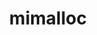 ---
title: "mimalloc"
layout: cache
categories: [package, develop]
meta: {"versions": ["2.1.2"], "compilers": ["gcc@=11.4.0"], "oss": ["ubuntu20.04", "ubuntu22.04"], "platforms": ["linux"], "targets": ["neoverse_v1", "neoverse_v2", "x86_64_v3"], "stacks": ["e4s", "e4s-neoverse-v2", "e4s-neoverse_v1", "root"], "num_specs": 3, "num_specs_by_stack": {"e4s-neoverse_v1": 1, "root": 3, "e4s": 1, "e4s-neoverse-v2": 1}}
spec_details: [{"hash": "76gsmbqccledezdii7fzvzg2eohcte2r", "compiler": "gcc@=11.4.0", "versions": ["2.1.2"], "os": "ubuntu20.04", "platform": "linux", "target": "neoverse_v1", "variants": ["build_system=cmake", "~build_tests", "build_type=Release", "~debug_full", "generator=make", "~ipo", "libs=object,shared,static", "~local_dynamic_tls", "+override", "+padding", "~secure", "~see_asm", "~show_errors", "~skip_collect_on_exit", "~use_cxx", "~xmalloc"], "stacks": ["e4s-neoverse_v1", "root"], "size": "-", "tarball": "https://binaries.spack.io/develop/build_cache/linux-ubuntu20.04-neoverse_v1/gcc-11.4.0/mimalloc-2.1.2/linux-ubuntu20.04-neoverse_v1-gcc-11.4.0-mimalloc-2.1.2-76gsmbqccledezdii7fzvzg2eohcte2r.spack"}, {"hash": "mvuxbogb44b66kgkgzd5v67rhshv2rlj", "compiler": "gcc@=11.4.0", "versions": ["2.1.2"], "os": "ubuntu20.04", "platform": "linux", "target": "x86_64_v3", "variants": ["build_system=cmake", "~build_tests", "build_type=Release", "~debug_full", "generator=make", "~ipo", "libs=object,shared,static", "~local_dynamic_tls", "+override", "+padding", "~secure", "~see_asm", "~show_errors", "~skip_collect_on_exit", "~use_cxx", "~xmalloc"], "stacks": ["root", "e4s"], "size": "-", "tarball": "https://binaries.spack.io/develop/build_cache/linux-ubuntu20.04-x86_64_v3/gcc-11.4.0/mimalloc-2.1.2/linux-ubuntu20.04-x86_64_v3-gcc-11.4.0-mimalloc-2.1.2-mvuxbogb44b66kgkgzd5v67rhshv2rlj.spack"}, {"hash": "jfyipkm73wtrm32nopl2hrh566ponhwe", "compiler": "gcc@=11.4.0", "versions": ["2.1.2"], "os": "ubuntu22.04", "platform": "linux", "target": "neoverse_v2", "variants": ["build_system=cmake", "~build_tests", "build_type=Release", "~debug_full", "generator=make", "~ipo", "libs=object,shared,static", "~local_dynamic_tls", "+override", "+padding", "~secure", "~see_asm", "~show_errors", "~skip_collect_on_exit", "~use_cxx", "~xmalloc"], "stacks": ["root", "e4s-neoverse-v2"], "size": "-", "tarball": "https://binaries.spack.io/develop/build_cache/linux-ubuntu22.04-neoverse_v2/gcc-11.4.0/mimalloc-2.1.2/linux-ubuntu22.04-neoverse_v2-gcc-11.4.0-mimalloc-2.1.2-jfyipkm73wtrm32nopl2hrh566ponhwe.spack"}]
---